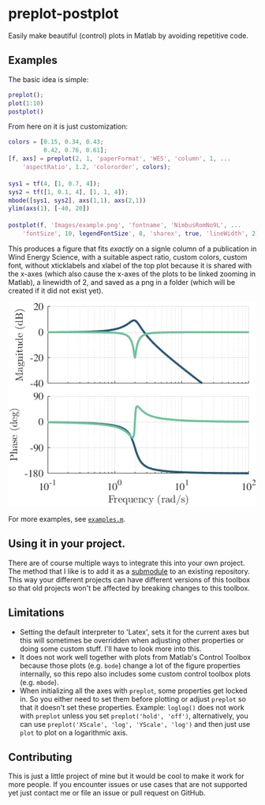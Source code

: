# preplot-postplot
Easily make beautiful (control) plots in Matlab by avoiding repetitive code.


## Examples
The basic idea is simple:
```Matlab
preplot();
plot(1:10)
postplot()
```
From here on it is just customization:
```Matlab
colors = [0.15, 0.34, 0.43;
          0.42, 0.76, 0.61];
[f, axs] = preplot(2, 1, 'paperFormat', 'WES', 'column', 1, ...
    'aspectRatio', 1.2, 'colororder', colors);

sys1 = tf(4, [1, 0.7, 4]);
sys2 = tf([1, 0.1, 4], [1, 1, 4]);
mbode([sys1, sys2], axs(1,1), axs(2,1))
ylim(axs(1), [-40, 20])

postplot(f, 'Images/example.png', 'fontname', 'NimbusRomNo9L', ...
    'fontSize', 10, legendFontSize', 8, 'sharex', true, 'lineWidth', 2);
```
This produces a figure that fits _exactly_ on a signle column of a publication in Wind Energy
Science, with a suitable aspect ratio, custom colors, custom font, without xticklabels
and xlabel of the top plot because it is shared with the x-axes (which also cause the
x-axes of the plots to be linked zooming in Matlab), a linewidth of 2, and saved as a
png in a folder (which will be created if it did not exist yet).

![examples](Images/example.png)

For more examples, see [`examples.m`](src/examples.m).


## Using it in your project.
There are of course multiple ways to integrate this into your own project. The method
that I like is to add it as a
[submodule](https://git-scm.com/book/en/v2/Git-Tools-Submodules)  to an existing
repository. This way your different projects can have different versions of this toolbox
so that old projects won't be affected by breaking changes to this toolbox.


## Limitations
- Setting the default interpreter to 'Latex', sets it for the current axes but this will
  sometimes be overridden when adjusting other properties or doing some custom stuff.
  I'll have to look more into this.
- It does not work well together with plots from Matlab's Control Toolbox because those
  plots (e.g. `bode`) change a lot of the figure properties internally, so this repo
  also includes some custom control toolbox plots (e.g. `mbode`).
- When initializing all the axes with `preplot`, some properties get locked in. So you
  either need to set them before plotting or adjust `preplot` so that it doesn't set
  these properties. Example: `loglog()` does not work with `preplot` unless you set
  `preplot('hold', 'off')`, alternatively, you can use
  `preplot('XScale', 'log', 'YScale', 'log')` and then just use `plot` to plot on a
  logarithmic axis.


## Contributing
This is just a little project of mine but it would be cool to make it work for more
people. If you encounter issues or use cases that are not supported yet just contact me
or file an issue or pull request on GitHub.
